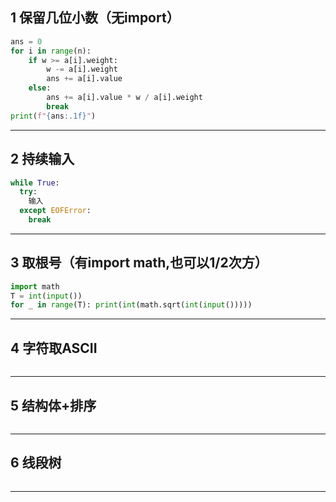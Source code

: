 ## 1 保留几位小数（无import）
```python
ans = 0
for i in range(n):
    if w >= a[i].weight:
        w -= a[i].weight
        ans += a[i].value
    else:
        ans += a[i].value * w / a[i].weight
        break
print(f"{ans:.1f}")
```

-------

## 2 持续输入
```python
while True:
  try:
    输入
  except EOFError:
    break
```

------

## 3 取根号（有import math,也可以1/2次方）
```python
import math
T = int(input())
for _ in range(T): print(int(math.sqrt(int(input()))))
```

------

## 4 字符取ASCII
```python

```

------

## 5 结构体+排序
```python

```

------

## 6 线段树
```python

```

------
